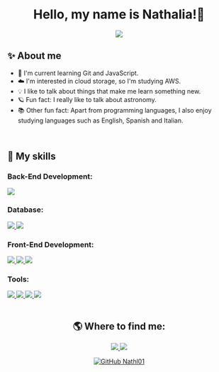 <h1 align="center"> Hello, my name is Nathalia!🌙</h1>

<p align="center">
  <a href="https://github.com/DenverCoder1/readme-typing-svg"><img src="https://readme-typing-svg.herokuapp.com?font=Poppins&color=f8efd4&&size=25&center=true&vCenter=true&width=600&height=100&lines=I'm+always+looking+to+study+new+technologies,;Full+Stack+Developer.;Be+Welcome+:)"></a>
</p>

## ✨ About me

- 🌱 I'm current learning Git and JavaScript.<br>
- ☁️ I'm interested in cloud storage, so I'm studying AWS.<br>
- 💡 I like to talk about things that make me learn something new.<br>
- 🪐 Fun fact: I really like to talk about astronomy.<br>
- 📚 Other fun fact: Apart from programming languages, I also enjoy studying languages such as English, Spanish and Italian.<br>

<br>

## 🚀 My skills
<h3>Back-End Development:</h3>
<div align="left">
  <a href="https://www.java.com/en/">
    <img src="https://img.shields.io/badge/-Java-ED8B00?style=for-the-badge&logo=java&logoColor=white&labelColor=007396">
  </a>
</div>

<h3>Database:</h3>
<div align="left">
  <a href="https://www.mysql.com/">
    <img src="https://img.shields.io/badge/-MySQL-4479A1?style=for-the-badge&logo=mysql&logoColor=4479A1&labelColor=282828">
  </a>
  <a href="https://www.postgresql.org/">
    <img src="https://img.shields.io/badge/-PostgreSQL-003B57?style=for-the-badge&logo=postgresql&logoColor=003B57&labelColor=282828">
  </a>  
</div>

<h3>Front-End Development:</h3>
<div align="left">
  <a href="https://developer.mozilla.org/en-US/docs/Web/HTML">
    <img src="https://img.shields.io/badge/-HTML-c58545?style=for-the-badge&logo=html5&logoColor=c58545&labelColor=282828">
  </a>
  <a href="https://www.javascript.com/">
    <img src="https://img.shields.io/badge/-JavaScript-F7DF1E?style=for-the-badge&logo=javascript&logoColor=F7DF1E&labelColor=282828">
  </a>
  <a href="https://devdocs.io/css/">
    <img src="https://img.shields.io/badge/-CSS-d1a01f?style=for-the-badge&logo=css3&logoColor=d1a01f&labelColor=282828">
  </a>
</div>

<h3>Tools:</h3>
<div align="left">
  <a href="https://git-scm.com/">
    <img src="https://img.shields.io/badge/-Git-F05032?style=for-the-badge&logo=git&logoColor=F05032&labelColor=282828">
  </a>
  <a href="https://www.npmjs.com/">
    <img src="https://img.shields.io/badge/-NPM-CB3837?style=for-the-badge&logo=npm&logoColor=CB3837&labelColor=282828">
  </a>
  <a href="https://www.figma.com/">
    <img src="https://img.shields.io/badge/-Figma-F24E1E?style=for-the-badge&logo=figma&logoColor=F24E1E&labelColor=282828">
  </a>
  <a href="https://trello.com/">
    <img src="https://img.shields.io/badge/-Trello-0079BF?style=for-the-badge&logo=trello&logoColor=0079BF&labelColor=282828">
  </a>
</div>

<br>

<div align="center">
<h2>🌎 Where to find me:</h2>

<a href="https://www.linkedin.com/in/nathalia-f-56124024b/">
  <img src="https://img.shields.io/badge/-Nathalia-blue?style=flat-square&logo=Linkedin&logoColor=white">
</a>

<a href="mailto:santosnath314@gmail.com">
  <img src="https://img.shields.io/badge/-Email-blue?style=flat-square&logo=Gmail&logoColor=white&link=mailto:santosnath314@gmail.com)]">
</a>

[![GitHub Nathl01]( https://img.shields.io/github/followers/Nathl01?label=follow&style=social)](https://github.com/Nathl01)
</div>
